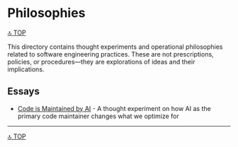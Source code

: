 # Philosophies

[🔝 TOP](../README.md)

This directory contains thought experiments and operational philosophies related to software engineering practices. These are not prescriptions, policies, or procedures—they are explorations of ideas and their implications.

## Essays

- [Code is Maintained by AI](./code-is-maintained-by-ai.md) - A thought experiment on how AI as the primary code maintainer changes what we optimize for

---

[🔝 TOP](../README.md)
